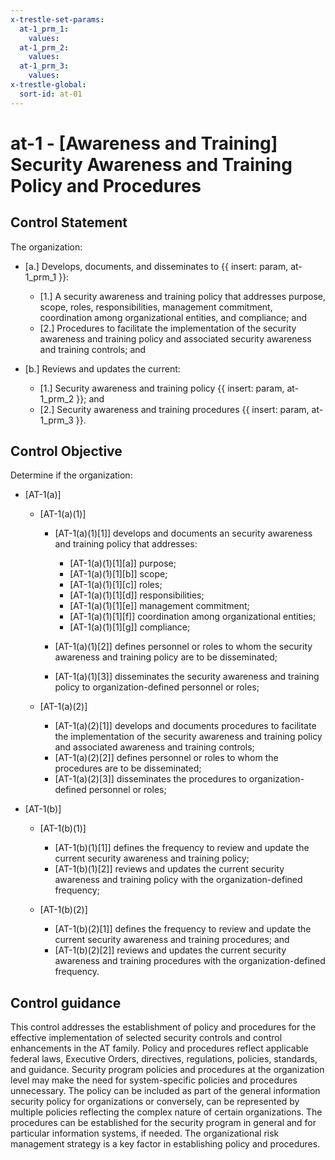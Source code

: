 ```yaml
---
x-trestle-set-params:
  at-1_prm_1:
    values:
  at-1_prm_2:
    values:
  at-1_prm_3:
    values:
x-trestle-global:
  sort-id: at-01
---
```


# at-1 - \[Awareness and Training\] Security Awareness and Training Policy and Procedures

## Control Statement

The organization:

- \[a.\] Develops, documents, and disseminates to {{ insert: param, at-1_prm_1 }}:

  - \[1.\] A security awareness and training policy that addresses purpose, scope, roles, responsibilities, management commitment, coordination among organizational entities, and compliance; and
  - \[2.\] Procedures to facilitate the implementation of the security awareness and training policy and associated security awareness and training controls; and

- \[b.\] Reviews and updates the current:

  - \[1.\] Security awareness and training policy {{ insert: param, at-1_prm_2 }}; and
  - \[2.\] Security awareness and training procedures {{ insert: param, at-1_prm_3 }}.

## Control Objective

Determine if the organization:

- \[AT-1(a)\]

  - \[AT-1(a)(1)\]

    - \[AT-1(a)(1)[1]\] develops and documents an security awareness and training policy that addresses:

      - \[AT-1(a)(1)[1][a]\] purpose;
      - \[AT-1(a)(1)[1][b]\] scope;
      - \[AT-1(a)(1)[1][c]\] roles;
      - \[AT-1(a)(1)[1][d]\] responsibilities;
      - \[AT-1(a)(1)[1][e]\] management commitment;
      - \[AT-1(a)(1)[1][f]\] coordination among organizational entities;
      - \[AT-1(a)(1)[1][g]\] compliance;

    - \[AT-1(a)(1)[2]\] defines personnel or roles to whom the security awareness and training policy are to be disseminated;
    - \[AT-1(a)(1)[3]\] disseminates the security awareness and training policy to organization-defined personnel or roles;

  - \[AT-1(a)(2)\]

    - \[AT-1(a)(2)[1]\] develops and documents procedures to facilitate the implementation of the security awareness and training policy and associated awareness and training controls;
    - \[AT-1(a)(2)[2]\] defines personnel or roles to whom the procedures are to be disseminated;
    - \[AT-1(a)(2)[3]\] disseminates the procedures to organization-defined personnel or roles;

- \[AT-1(b)\]

  - \[AT-1(b)(1)\]

    - \[AT-1(b)(1)[1]\] defines the frequency to review and update the current security awareness and training policy;
    - \[AT-1(b)(1)[2]\] reviews and updates the current security awareness and training policy with the organization-defined frequency;

  - \[AT-1(b)(2)\]

    - \[AT-1(b)(2)[1]\] defines the frequency to review and update the current security awareness and training procedures; and
    - \[AT-1(b)(2)[2]\] reviews and updates the current security awareness and training procedures with the organization-defined frequency.

## Control guidance

This control addresses the establishment of policy and procedures for the effective implementation of selected security controls and control enhancements in the AT family. Policy and procedures reflect applicable federal laws, Executive Orders, directives, regulations, policies, standards, and guidance. Security program policies and procedures at the organization level may make the need for system-specific policies and procedures unnecessary. The policy can be included as part of the general information security policy for organizations or conversely, can be represented by multiple policies reflecting the complex nature of certain organizations. The procedures can be established for the security program in general and for particular information systems, if needed. The organizational risk management strategy is a key factor in establishing policy and procedures.
